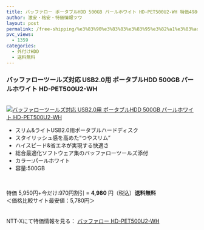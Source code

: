 ```yaml
---
title: バッファロー ポータブルHDD 500GB パールホワイト HD-PET500U2-WH 特価4980円！送料無料！
author: 激安・格安・特価情報ツウ
layout: post
permalink: /free-shipping/%e3%83%90%e3%83%83%e3%83%95%e3%82%a1%e3%83%ad%e3%83%bc-%e3%83%9d%e3%83%bc%e3%82%bf%e3%83%96%e3%83%abhdd-500gb-hd-pet500u2-wh.html
pvc_views:
  - 1359
categories:
  - 外付けHDD
  - 送料無料
---
```

### バッファローツールズ対応 USB2.0用 ポータブルHDD 500GB パールホワイト HD-PET500U2-WH

<div class="img-bg2 img_L">
  <a href="http://px.a8.net/svt/ejp?a8mat=ZYP6S+8IMA3E+S1Q+BWGDT&#038;a8ejpredirect=http://nttxstore.jp/_II_ME13312985" target="_blank"><br /> <img border="0" alt="バッファローツールズ対応 USB2.0用 ポータブルHDD 500GB パールホワイト HD-PET500U2-WH" src="http://i1.wp.com/image.nttxstore.jp/l2_images/M/ME/ME13312985.jpg?w=120" data-recalc-dims="1" /></a>
</div>

<!--more-->

  * スリム&#038;ライトUSB2.0用ポータブルハードディスク
  * スタイリッシュ感を高めた“つやスリム”
  * ハイスピード&#038;省エネが実現する快適さ
  * 総合最適化ソフトウェア集のバッファローツールズ添付
  * カラー:パールホワイト
  * 容量:500GB

<br clear="all" />

特価 5,950円+今だけ:970円割引 = <span class="tokka-price"><strong>4,980</strong></span> 円（税込）**送料無料**  
＜価格比較サイト最安値：5,780円＞

　  
NTT-Xにて特価情報を見る： <span class="fs150p"><a href="http://px.a8.net/svt/ejp?a8mat=ZYP6S+8IMA3E+S1Q+BWGDT&#038;a8ejpredirect=http://nttxstore.jp/_II_ME13312985" target="_blank">バッファロー HD-PET500U2-WH</a></span>